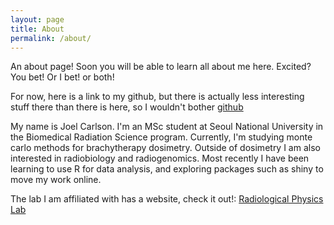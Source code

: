```yaml
---
layout: page
title: About
permalink: /about/
---
```


An about page! Soon you will be able to learn all about me here.  Excited? You bet! Or I bet! or both!

For now, here is a link to my github, but there is actually less interesting stuff there than there is here, so I wouldn't bother [github](https://github.com/joelcarlson)


My name is Joel Carlson. I'm an MSc student at Seoul National University in the Biomedical Radiation Science program. Currently, I'm studying monte carlo methods for brachytherapy dosimetry. Outside of dosimetry I am also interested in radiobiology and radiogenomics. Most recently I have been learning to use R for data analysis, and exploring packages such as shiny to move my work online.

The lab I am affiliated with has a website, check it out!: [Radiological Physics Lab](http://rplab.snu.ac.kr/)


